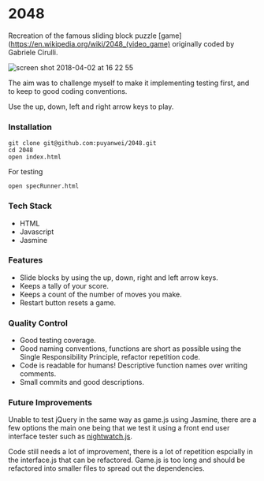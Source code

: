 # 2048

Recreation of the famous sliding block puzzle [game](https://en.wikipedia.org/wiki/2048_(video_game) originally coded by Gabriele Cirulli.

![screen shot 2018-04-02 at 16 22 55](https://user-images.githubusercontent.com/14803518/38202037-49a14504-3692-11e8-808e-d7edbdae8bf6.png)

The aim was to challenge myself to make it implementing testing first, and to keep to good coding conventions.

Use the up, down, left and right arrow keys to play.

### Installation

```
git clone git@github.com:puyanwei/2048.git
cd 2048
open index.html
```

For testing

```
open specRunner.html
```

### Tech Stack

*   HTML
*   Javascript
*   Jasmine

### Features

*   Slide blocks by using the up, down, right and left arrow keys.
*   Keeps a tally of your score.
*   Keeps a count of the number of moves you make.
*   Restart button resets a game.

### Quality Control

*   Good testing coverage.
*   Good naming conventions, functions are short as possible using the Single Responsibility Principle, refactor repetition code.
*   Code is readable for humans! Descriptive function names over writing comments.
*   Small commits and good descriptions.

### Future Improvements

Unable to test jQuery in the same way as game.js using Jasmine, there are a few options the main one being that we test it using a front end user interface tester such as [nightwatch.js](https://github.com/dwyl/learn-nightwatch).

Code still needs a lot of improvement, there is a lot of repetition espcially in the interface.js that can be refactored. Game.js is too long and should be refactored into smaller files to spread out the dependencies.
